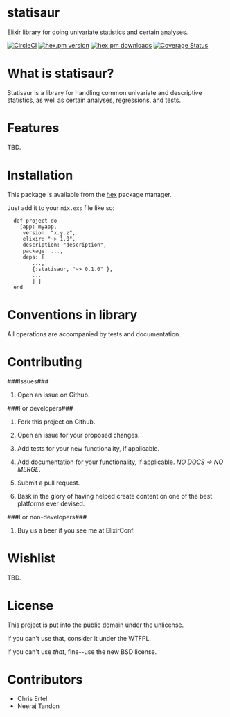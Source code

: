 # statisaur
Elixir library for doing univariate statistics and certain analyses.

[![CircleCI](https://circleci.com/gh/crertel/statisaur/tree/master.svg?style=svg)](https://circleci.com/gh/crertel/statisaur/tree/master)
[![hex.pm version](https://img.shields.io/hexpm/v/statisaur.svg)](https://hex.pm/packages/statisaur)
[![hex.pm downloads](https://img.shields.io/hexpm/dt/statisaur.svg)](https://hex.pm/packages/statisaur)
[![Coverage Status](https://coveralls.io/repos/github/crertel/statisaur/badge.svg?branch=master)](https://coveralls.io/github/crertel/statisaur?branch=master)

What is statisaur?
===================

Statisaur is a library for handling common univariate and descriptive statistics, as well as certain analyses, regressions, and tests.

Features
========

TBD.

Installation
============

This package is available from the [hex](https://hex.pm) package manager.

Just add it to your `mix.exs` file like so:

```
  def project do
    [app: myapp,
     version: "x.y.z",
     elixir: "~> 1.0",
     description: "description",
     package: ...,
     deps: [
        ...,
        {:statisaur, "~> 0.1.0" },
        ...
        ] ]
  end
```

Conventions in library
======================

All operations are accompanied by tests and documentation.

Contributing
============

###Issues###

1. Open an issue on Github.

###For developers###

1. Fork this project on Github.

2. Open an issue for your proposed changes.

3. Add tests for your new functionality, if applicable.

4. Add documentation for your functionality, if applicable. *NO DOCS -> NO MERGE*.

5. Submit a pull request.

6. Bask in the glory of having helped create content on one of the best platforms ever devised.

###For non-developers###

1. Buy us a beer if you see me at ElixirConf.

Wishlist
========

TBD.

License
=======

This project is put into the public domain under the unlicense.

If you can't use that, consider it under the WTFPL.

If you can't use *that*, fine--use the new BSD license.

Contributors
=============
* Chris Ertel
* Neeraj Tandon

